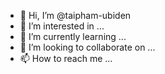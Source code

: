 - 👋 Hi, I’m @taipham-ubiden
- 👀 I’m interested in ...
- 🌱 I’m currently learning ...
- 💞️ I’m looking to collaborate on ...
- 📫 How to reach me ...

<!---
taipham-ubiden/taipham-ubiden is a ✨ special ✨ repository because its `README.md` (this file) appears on your GitHub profile.
You can click the Preview link to take a look at your changes.
--->
